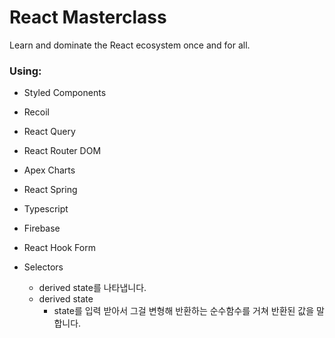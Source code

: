 # React Masterclass

Learn and dominate the React ecosystem once and for all.

### Using:

- Styled Components
- Recoil
- React Query
- React Router DOM
- Apex Charts
- React Spring
- Typescript
- Firebase


- React Hook Form
- Selectors
    - derived state를 나타냅니다.
    - derived state
        - state를 입력 받아서 그걸 변형해 반환하는 순수함수를 거쳐 반환된 값을 말합니다.